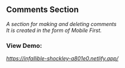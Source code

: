 ## Comments Section

_A section for making and deleting comments_<br>
_It is created in the form of Mobile First._  <br>


### View Demo:
 _https://infallible-shockley-a801e0.netlify.app/_
